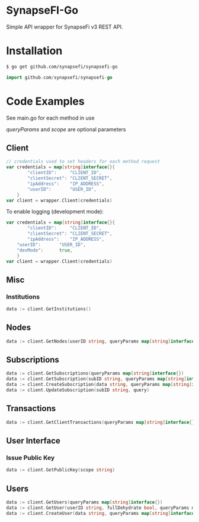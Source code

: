 # SynapseFI-Go
Simple API wrapper for SynapseFi v3 REST API.

# Installation
```bash
$ go get github.com/synapsefi/synapsefi-go
```

```go
import github.com/synapsefi/synapsefi-go
```

# Code Examples

See main.go for each method in use

*queryParams* and *scope* are optional parameters

## Client

```go
// credentials used to set headers for each method request
var credentials = map[string]interface{}{
		"clientID":     "CLIENT_ID",
		"clientSecret": "CLIENT_SECRET",
		"ipAddress":    "IP_ADDRESS",
		"userID":       "USER_ID",
	}
var client = wrapper.Client(credentials)
```

To enable logging (development mode):

```go
var credentials = map[string]interface{}{
		"clientID":     "CLIENT_ID",
		"clientSecret": "CLIENT_SECRET",
		"ipAddress":    "IP_ADDRESS",
    "userID":       "USER_ID",
    "devMode":      true,
	}
var client = wrapper.Client(credentials)
```

## Misc

### Institutions

```go
data := client.GetInstitutions()
```

## Nodes

```go
data := client.GetNodes(userID string, queryParams map[string]interface{})
```

## Subscriptions

```go
data := client.GetSubscriptions(queryParams map[string]interface{})
data := client.GetSubscription(subID string, queryParams map[string]interface{})
data := client.CreateSubscription(data string, queryParams map[string]interface{})
data := client.UpdateSubscription(subID string, query)
```

## Transactions

```go
data := client.GetClientTransactions(queryParams map[string]interface{})
```

## User Interface

### Issue Public Key

```go
data := client.GetPublicKey(scope string)
```

## Users

```go
data := client.GetUsers(queryParams map[string]interface{})
data := client.GetUser(userID string, fullDehydrate bool, queryParams map[string]interface{})
data := client.CreateUser(data string, queryParams map[string]interface{})
```
